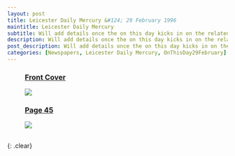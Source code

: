 ```yaml
---
layout: post
title: Leicester Daily Mercury &#124; 29 February 1996
maintitle: Leicester Daily Mercury
subtitle: Will add details once the on this day kicks in on the related British Newspaper Archive page
description: Will add details once the on this day kicks in on the related British Newspaper Archive page
post_description: Will add details once the on this day kicks in on the related British Newspaper Archive page
categories: [Newspapers, Leicester Daily Mercury, OnThisDay29February]
---
```


<figure class="fig1">
<h3 id="cover"><a href="#cover">Front Cover</a></h3>
<a href="/assets/images/newspaper/1996-02-29-daily-mirror-fc.png"><img src="/assets/images/newspaper/1996-02-29-daily-mirror-fc.png" class="full-width zoom-in"></a>
</figure>

<figure class="fig2">
<h3 id="page-45"><a href="#page-45">Page 45</a></h3>
<a href="/assets/images/newspaper/1996-02-29-daily-mirror-page-45.png"><img src="/assets/images/newspaper/1996-02-29-daily-mirror-page-45.png" class="full-width zoom-in"></a>
</figure>

<br />{: .clear}

